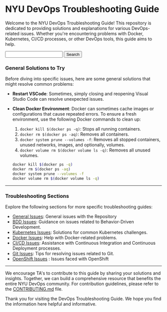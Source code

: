 
# NYU DevOps Troubleshooting Guide

Welcome to the NYU DevOps Troubleshooting Guide! This repository is dedicated to providing solutions and explanations for various DevOps-related issues. Whether you're encountering problems with Docker, Kubernetes, CI/CD processes, or other DevOps tools, this guide aims to help.

<form>
  <input type="text" id="search-term">
  <button type="submit" onclick="search()">Search</button>  
</form>

<script>
  function search() {
  var searchTerm = document.getElementById("search-term").value;
  var url = "https://github.com/search?q=repo%3Anyu-devops%2Ftroubleshooting+" + searchTerm;
  window.open(url, '_blank');
}
</script>

### General Solutions to Try

Before diving into specific issues, here are some general solutions that might resolve common problems:

- **Restart VSCode**: Sometimes, simply closing and reopening Visual Studio Code can resolve unexpected issues.
- **Clean Docker Environment**: Docker can sometimes cache images or configurations that cause repeated errors. To ensure a fresh environment, use the following Docker commands to clean up:

  1. `docker kill $(docker ps -q)`: Stops all running containers.
  2. `docker rm $(docker ps -aq)`: Removes all containers.
  3. `docker system prune --volumes -f`: Removes all stopped containers, unused networks, images, and optionally, volumes.
  4. `docker volume rm $(docker volume ls -q)`: Removes all unused volumes.

  ```bash
  docker kill $(docker ps -q)
  docker rm $(docker ps -aq)
  docker system prune --volumes -f
  docker volume rm $(docker volume ls -q)
  ```

---

### Troubleshooting Sections

Explore the following sections for more specific troubleshooting guides:

- [General Issues](content/General.md): General issues with the Repository
- [BDD Issues](content/BDD.md): Guidance on issues related to Behavior-Driven Development.
- [Kubernetes Issues](content/Kubernetes.md): Solutions for common Kubernetes challenges.
- [Docker Issues](content/Docker.md): Help with Docker-related problems.
- [CI/CD Issues](content/CICD.md): Assistance with Continuous Integration and Continuous Deployment processes.
- [Git Issues](content/Git.md): Tips for resolving issues related to Git.
- [OpenShift Issues](content/OpenShift.md) : Issues faced with OpenShift

---

We encourage TA's to contribute to this guide by sharing your solutions and insights. Together, we can build a comprehensive resource that benefits the entire NYU DevOps community. For contribution guidelines, please refer to the [CONTRIBUTING.md](CONTRIBUTING.md) file.

Thank you for visiting the DevOps Troubleshooting Guide. We hope you find the information here helpful and informative.
